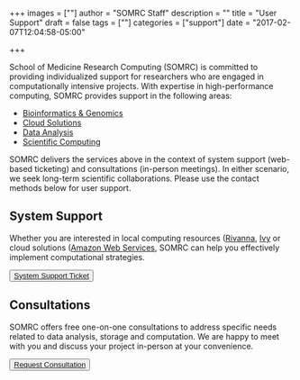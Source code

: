 +++
images = [""]
author = "SOMRC Staff"
description = ""
title = "User Support"
draft = false
tags = [""]
categories = ["support"]
date = "2017-02-07T12:04:58-05:00"

+++

School of Medicine Research Computing (SOMRC) is committed to providing individualized support for researchers who are engaged in computationally intensive projects. With expertise in high-performance computing, SOMRC provides support in the following areas:

- [Bioinformatics & Genomics](/service/bioinformatics/)
- [Cloud Solutions](/service/cloud/)
- [Data Analysis](/service/data-analysis/)
- [Scientific Computing](/service/scientific-computing/)

SOMRC delivers the services above in the context of system support (web-based ticketing) and consultations (in-person meetings). In either scenario, we seek long-term scientific collaborations. Please use the contact methods below for user support.

## System Support

Whether you are interested in local computing resources ([Rivanna](http://arcs.virginia.edu/rivanna), [Ivy](/userinfo/ivy/) or cloud solutions ([Amazon Web Services](/service/cloud/), SOMRC can help you effectively implement computational strategies.

<button type="button">
<a href="http://cadre.virginia.edu/need-help" target="_new">System Support Ticket</a>
</button>

## Consultations

SOMRC offers free one-on-one consultations to address specific needs related to data analysis, storage and computation. We are happy to meet with you and discuss your project in-person at your convenience. 

<button type="button">
<a href="https://somrc.virginia.edu/service/consult/">Request Consultation</a>
</button>